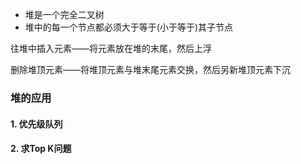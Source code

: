 * 堆是一个完全二叉树
* 堆中的每一个节点都必须大于等于(小于等于)其子节点



往堆中插入元素——将元素放在堆的末尾，然后上浮

删除堆顶元素——将堆顶元素与堆末尾元素交换，然后另新堆顶元素下沉



### 堆的应用

#### 1. 优先级队列

#### 2. 求Top K问题